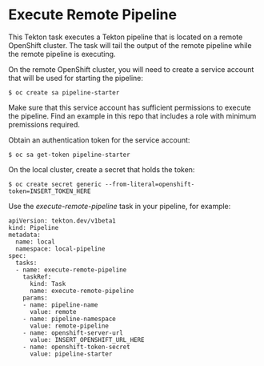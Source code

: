 # Execute Remote Pipeline

This Tekton task executes a Tekton pipeline that is located on a remote OpenShift cluster. The task will tail the output of the remote pipeline while the remote pipeline is executing.

On the remote OpenShift cluster, you will need to create a service account that will be used for starting the pipeline:

```
$ oc create sa pipeline-starter
```

Make sure that this service account has sufficient permissions to execute the pipeline. Find an example in this repo that includes a role with minimum premissions required.

Obtain an authentication token for the service account:

```
$ oc sa get-token pipeline-starter
```

On the local cluster, create a secret that holds the token:

```
$ oc create secret generic --from-literal=openshift-token=INSERT_TOKEN_HERE
```

Use the *execute-remote-pipeline* task in your pipeline, for example:

```
apiVersion: tekton.dev/v1beta1
kind: Pipeline
metadata:
  name: local
  namespace: local-pipeline
spec:
  tasks:
  - name: execute-remote-pipeline
    taskRef:
      kind: Task
      name: execute-remote-pipeline
    params:
    - name: pipeline-name
      value: remote
    - name: pipeline-namespace
      value: remote-pipeline
    - name: openshift-server-url
      value: INSERT_OPENSHIFT_URL_HERE
    - name: openshift-token-secret
      value: pipeline-starter
```
